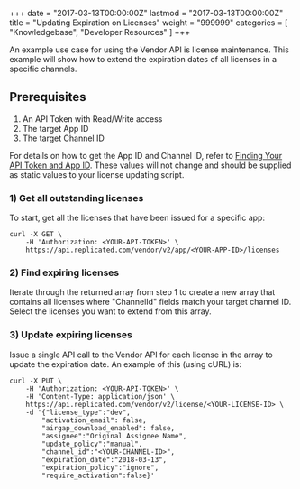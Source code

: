+++
date = "2017-03-13T00:00:00Z"
lastmod = "2017-03-13T00:00:00Z"
title = "Updating Expiration on Licenses"
weight = "999999"
categories = [ "Knowledgebase", "Developer Resources" ]
+++

An example use case for using the Vendor API is license maintenance. This example will show how to extend the expiration dates of all licenses in a specific channels.

## Prerequisites
1. An API Token with Read/Write access
2. The target App ID
3. The target Channel ID

For details on how to get the App ID and Channel ID, refer to [Finding Your API Token and App ID](/kb/developer-resources/finding-your-api-token-and-app-id). These values will not change and should be supplied as static values to your license updating script.

### 1) Get all outstanding licenses
To start, get all the licenses that have been issued for a specific app:

```shell
curl -X GET \
    -H 'Authorization: <YOUR-API-TOKEN>' \
    https://api.replicated.com/vendor/v2/app/<YOUR-APP-ID>/licenses
```

### 2) Find expiring licenses
Iterate through the returned array from step 1 to create a new array that contains all licenses where "ChannelId" fields match your target channel ID. Select the licenses you want to extend from this array.

### 3) Update expiring licenses
Issue a single API call to the Vendor API for each license in the array to update the expiration date. An example of this (using cURL) is:

```shell
curl -X PUT \
    -H 'Authorization: <YOUR-API-TOKEN>' \
    -H 'Content-Type: application/json' \
    https://api.replicated.com/vendor/v2/license/<YOUR-LICENSE-ID> \
    -d '{"license_type":"dev",
        "activation_email": false,
        "airgap_download_enabled": false,
        "assignee":"Original Assignee Name",
        "update_policy":"manual",
        "channel_id":"<YOUR-CHANNEL-ID>",
        "expiration_date":"2018-03-13",
        "expiration_policy":"ignore",
        "require_activation":false}'
```
